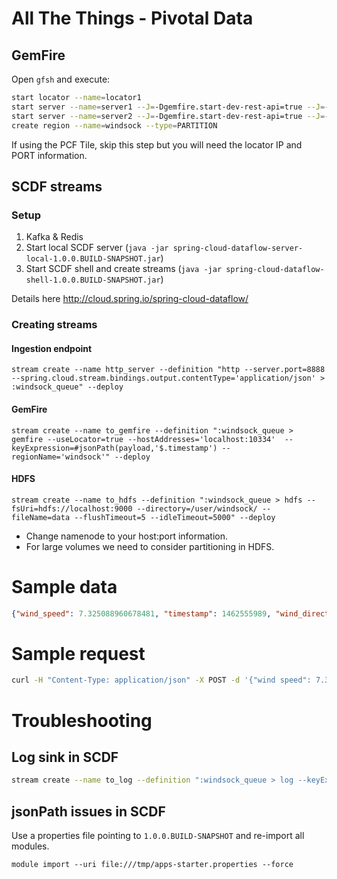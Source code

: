# All The Things - Pivotal Data

## GemFire

Open `gfsh` and execute:

``` BASH
start locator --name=locator1
start server --name=server1 --J=-Dgemfire.start-dev-rest-api=true --J=-Dgemfire.http-service-port=8181 --server-port=0
start server --name=server2 --J=-Dgemfire.start-dev-rest-api=true --J=-Dgemfire.http-service-port=8282 --server-port=0
create region --name=windsock --type=PARTITION
```

If using the PCF Tile, skip this step but you will need the locator IP and PORT information.

## SCDF streams

### Setup

1. Kafka & Redis
1. Start local SCDF server
(`java -jar spring-cloud-dataflow-server-local-1.0.0.BUILD-SNAPSHOT.jar`)
1. Start SCDF shell and create streams (`java -jar spring-cloud-dataflow-shell-1.0.0.BUILD-SNAPSHOT.jar`)

Details here http://cloud.spring.io/spring-cloud-dataflow/

### Creating streams

#### Ingestion endpoint

```
stream create --name http_server --definition "http --server.port=8888 --spring.cloud.stream.bindings.output.contentType='application/json' > :windsock_queue" --deploy
```

#### GemFire

```
stream create --name to_gemfire --definition ":windsock_queue > gemfire --useLocator=true --hostAddresses='localhost:10334'  --keyExpression=#jsonPath(payload,'$.timestamp') --regionName='windsock'" --deploy
```

#### HDFS

```
stream create --name to_hdfs --definition ":windsock_queue > hdfs --fsUri=hdfs://localhost:9000 --directory=/user/windsock/ --fileName=data --flushTimeout=5 --idleTimeout=5000" --deploy
```

* Change namenode to your host:port information.
* For large volumes we need to consider partitioning in HDFS.  

# Sample data

``` JSON
{"wind_speed": 7.325088960678481, "timestamp": 1462555989, "wind_direction": 6, "longitude": 112.56126350408175, "device_id": "26A", "latitude": 76.8716224029603}'
```

# Sample request

``` BASH
curl -H "Content-Type: application/json" -X POST -d '{"wind speed": 7.325088960678481, "timestamp": 1462555989, "wind direction": 6, "longitude": 112.56126350408175, "device id": "26A", "latitude": 76.8716224029603}' http://localhost:8888
```

# Troubleshooting

## Log sink in SCDF

``` BASH
stream create --name to_log --definition ":windsock_queue > log --keyExpression=#jsonPath(payload,'$.timestamp')" --deploy
```
## jsonPath issues in SCDF

Use a properties file pointing to `1.0.0.BUILD-SNAPSHOT` and re-import all modules.

`module import --uri file:///tmp/apps-starter.properties --force`
